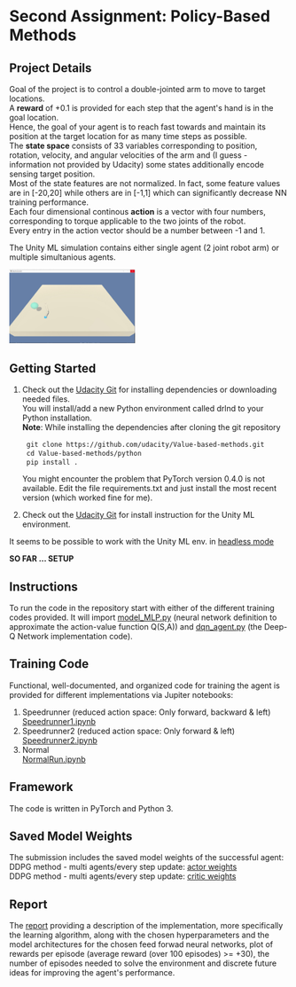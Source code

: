 # Second Assignment: Policy-Based Methods

## Project Details
Goal of the project is to control a double-jointed arm to move to target locations. <br>
A **reward** of +0.1 is provided for each step that the agent's hand is in the goal location. <br>
Hence, the goal of your agent is to reach fast towards and maintain its position at the target location for as many time steps as possible. <br>
The **state space** consists of 33 variables corresponding to position, rotation, velocity, and angular velocities of the arm and (I guess - information not provided by Udacity) some states additionally encode sensing target position. <br>
Most of the state features are not normalized. In fact, some feature values are in [-20,20] while others are in [-1,1] which can significantly decrease NN training performance. <br>
Each four dimensional continous **action** is a vector with four numbers, corresponding to torque applicable to the two joints of the robot. <br>
Every entry in the action vector should be a number between -1 and 1.

The Unity ML simulation contains either single agent (2 joint robot arm) or multiple simultanious agents.<br>
<!-- <img src="./images/Env.jpg width="20%">  -->                                     
<!--  ![Environment Screen Shot](./images/Env.jpg) -->
<img src="./images/Env.jpg" width="45%"> 


## Getting Started
1) Check out the [Udacity Git](https://github.com/udacity/Value-based-methods) for installing dependencies or downloading needed files.<br>
You will install/add a new Python environment called drlnd to your Python installation. <br>
    **Note**: While installing the dependencies after cloning the git repository

        git clone https://github.com/udacity/Value-based-methods.git
        cd Value-based-methods/python
        pip install .

    You might encounter the problem that PyTorch version 0.4.0 is not available. Edit the file requirements.txt and just install the most recent version (which worked fine for me). 

2) Check out the [Udacity Git](https://github.com/udacity/deep-reinforcement-learning/tree/master/p2_continuous-control#getting-started) for install instruction for the Unity ML environment.<br>


It seems to be possible to work with the Unity ML env. in [headless mode](https://github.com/Unity-Technologies/ml-agents/blob/main/docs/Learning-Environment-Executable.md#training-on-headless-server)


**SO FAR ... SETUP**


## Instructions
To run the code in the repository start with either of the different training codes provided. It will import [model_MLP.py](model_MLP.py) (neural network definition to approximate the action-value function Q(S,A)) and [dqn_agent.py](dqn_agent.py) (the Deep-Q Network implementation code).

## Training Code 
Functional, well-documented, and organized code for training the agent is provided for different implementations via Jupiter notebooks:
1. Speedrunner (reduced action space: Only forward, backward & left) <br> [Speedrunner1.ipynb](Speedrunner.ipynb)
2. Speedrunner2 (reduced action space: Only forward & left) <br> [Speedrunner2.ipynb](Speedrunner2.ipynb)
3. Normal <br> [NormalRun.ipynb](NormalRun.ipynb)

## Framework
The code is written in PyTorch and Python 3.

## Saved Model Weights
The submission includes the saved model weights of the successful agent:<br>
DDPG method - multi agents/every step update: [actor weights](DDPG_checkpoint_actor_300.pth)<br>
DDPG method - multi agents/every step update: [critic weights](DDPG_checkpoint_critic_300.pth)<br>

## Report
The [report](Report.md) providing a description of the implementation, more specifically the learning algorithm, along with the chosen hyperparameters and the model architectures 
for the chosen feed forwad neural networks, plot of rewards per episode (average reward (over 100 episodes) >= +30), the number of episodes needed to solve the environment and 
discrete future ideas for improving the agent's performance.
